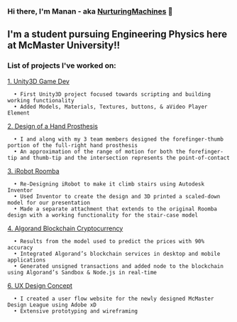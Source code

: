 ### Hi there, I'm Manan - aka [NurturingMachines][website] 👋

## I'm a student pursuing Engineering Physics here at McMaster University!!

### List of projects I've worked on:
[1. Unity3D Game Dev][GameDev]

      • First Unity3D project focused towards scripting and building working functionality
      • Added Models, Materials, Textures, buttons, & aVideo Player Element 
      
[2. Design of a Hand Prosthesis][HandProsthesis]

      • I and along with my 3 team members designed the forefinger-thumb portion of the full-right hand prosthesis
      • An approximation of the range of motion for both the forefinger-tip and thumb-tip and the intersection represents the point-of-contact

[3. iRobot Roomba][Roomba]

      • Re-Designing iRobot to make it climb stairs using Autodesk Inventor
      • Used Inventor to create the design and 3D printed a scaled-down model for our presentation
      • Made a separate attachment that extends to the original Roomba design with a working functionality for the stair-case model

[4. Algorand Blockchain Cryptocurrency][Algorand]

      • Results from the model used to predict the prices with 90% accuracy
      • Integrated Algorand’s blockchain services in desktop and mobile applications
      • Generated unsigned transactions and added node to the blockchain using Algorand’s Sandbox & Node.js in real-time
      
[6. UX Design Concept][UXDesign]

      • I created a user flow website for the newly designed McMaster Design League using Adobe xD
      • Extensive prototyping and wireframing
            
[website]: https://nurturingmachines.wordpress.com/portfolio/
[twitter]: https://twitter.com/Manan11342072
[instagram]: https://www.instagram.com/manan_kharwar/
[linkedin]: https://www.linkedin.com/in/manan-kharwar-779713154/
[HandProsthesis]: https://github.com/manankharwar/mananproject/blob/master/Prosthesis%20of%20Hand.zip
[GameDev]: https://github.com/manankharwar/mananproject/blob/master/PULSE%20-%20SampleScene%20-%20Universal%20Windows%20Platform%20-%20Unity%202019.3.10f1%20Personal%20_DX11_%202020-09-06%2003-16-51.mp4
[Roomba]: https://github.com/manankharwar/mananproject/blob/master/final%20video.wmv
[Algorand]: https://github.com/algorand/indexer
[UXDesign]: https://github.com/manankharwar/mananproject/blob/master/Designathon.zip
[MDL]: https://github.com/manankharwar/mananproject/blob/master/2019-11-03-18-31-45.mp4
